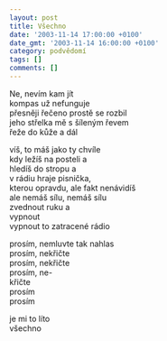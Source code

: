 ```yaml
---
layout: post
title: Všechno
date: '2003-11-14 17:00:00 +0100'
date_gmt: '2003-11-14 16:00:00 +0100'
category: podvědomí
tags: []
comments: []
---
```


<p>Ne, nevím kam jít<br>kompas už nefunguje<br>přesněji řečeno prostě se rozbil<br>jeho střelka mě s šíleným řevem<br>řeže do kůže a dál</p>
<p>víš, to máš jako ty chvíle<br>kdy ležíš na posteli a<br>hledíš do stropu a<br>v rádiu hraje pisnička,<br>kterou opravdu, ale fakt nenávidíš<br>ale nemáš sílu, nemáš sílu<br>zvednout ruku a<br>vypnout<br>vypnout to zatracené rádio</p>
<p>prosím, nemluvte tak nahlas<br>prosím, nekřičte<br>prosím, nekřičte<br>prosím, ne-<br>křičte<br>prosím<br>prosím</p>
<p>je mi to líto<br>všechno</p>
